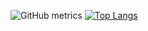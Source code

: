 ![GitHub metrics](https://metrics.lecoq.io/yuzawa-san)
[![Top Langs](https://github-readme-stats.vercel.app/api/top-langs/?username=yuzawa-san)](https://github.com/anuraghazra/github-readme-stats)
